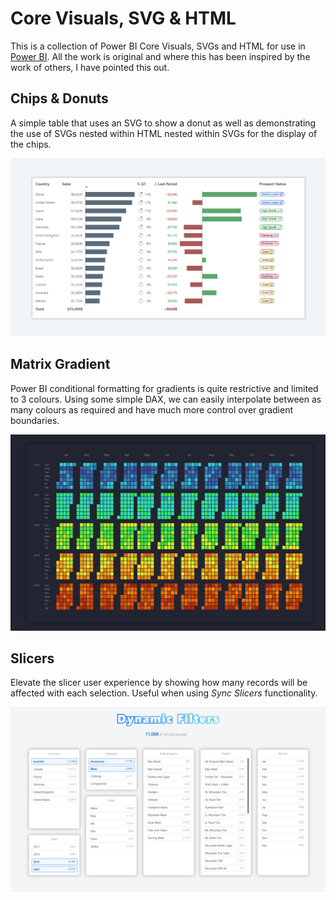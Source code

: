 # Core Visuals, SVG & HTML

This is a collection of Power BI Core Visuals, SVGs and HTML for use in [Power BI](https://powerbi.microsoft.com/en-us/). All the work is original and where this has been inspired by the work of others, I have pointed this out.

## Chips & Donuts

A simple table that uses an SVG to show a donut as well as demonstrating the use of SVGs nested within HTML nested within SVGs for the display of the chips.

![](https://github.com/PBI-David/PBI-Core-Visuals-SVG-HTML/blob/main/Chips%20%26%20Donuts/thumbnail.jpg)

## Matrix Gradient

Power BI conditional formatting for gradients is quite restrictive and limited to 3 colours. Using some simple DAX, we can easily interpolate between as many colours as required and have much more control over gradient boundaries.

![](https://github.com/PBI-David/PBI-Core-Visuals-SVG-HTML/blob/main/Matrix%20Gradient/thumbnail.jpg)

## Slicers

Elevate the slicer user experience by showing how many records will be affected with each selection. Useful when using _Sync Slicers_ functionality.

![](https://github.com/PBI-David/PBI-Core-Visuals-SVG-HTML/blob/main/Slicers/thumbnail.png)
